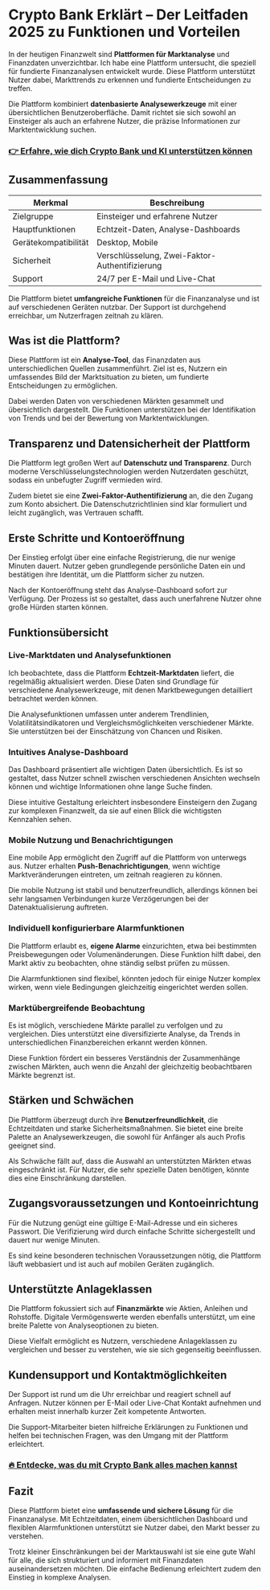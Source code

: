 # Crypto Bank Erklärt – Der Leitfaden 2025 zu Funktionen und Vorteilen
 

In der heutigen Finanzwelt sind **Plattformen für Marktanalyse** und Finanzdaten unverzichtbar. Ich habe eine Plattform untersucht, die speziell für fundierte Finanzanalysen entwickelt wurde. Diese Plattform unterstützt Nutzer dabei, Markttrends zu erkennen und fundierte Entscheidungen zu treffen.

Die Plattform kombiniert **datenbasierte Analysewerkzeuge** mit einer übersichtlichen Benutzeroberfläche. Damit richtet sie sich sowohl an Einsteiger als auch an erfahrene Nutzer, die präzise Informationen zur Marktentwicklung suchen.

### [👉 Erfahre, wie dich Crypto Bank und KI unterstützen können](https://t.co/DthsgBAg5u)
## Zusammenfassung

| Merkmal                  | Beschreibung                             |
|--------------------------|----------------------------------------|
| Zielgruppe               | Einsteiger und erfahrene Nutzer        |
| Hauptfunktionen          | Echtzeit-Daten, Analyse-Dashboards     |
| Gerätekompatibilität     | Desktop, Mobile                         |
| Sicherheit              | Verschlüsselung, Zwei-Faktor-Authentifizierung |
| Support                 | 24/7 per E-Mail und Live-Chat          |

Die Plattform bietet **umfangreiche Funktionen** für die Finanzanalyse und ist auf verschiedenen Geräten nutzbar. Der Support ist durchgehend erreichbar, um Nutzerfragen zeitnah zu klären.

## Was ist die Plattform?

Diese Plattform ist ein **Analyse-Tool**, das Finanzdaten aus unterschiedlichen Quellen zusammenführt. Ziel ist es, Nutzern ein umfassendes Bild der Marktsituation zu bieten, um fundierte Entscheidungen zu ermöglichen.

Dabei werden Daten von verschiedenen Märkten gesammelt und übersichtlich dargestellt. Die Funktionen unterstützen bei der Identifikation von Trends und bei der Bewertung von Marktentwicklungen.

## Transparenz und Datensicherheit der Plattform

Die Plattform legt großen Wert auf **Datenschutz und Transparenz**. Durch moderne Verschlüsselungstechnologien werden Nutzerdaten geschützt, sodass ein unbefugter Zugriff vermieden wird.

Zudem bietet sie eine **Zwei-Faktor-Authentifizierung** an, die den Zugang zum Konto absichert. Die Datenschutzrichtlinien sind klar formuliert und leicht zugänglich, was Vertrauen schafft.

## Erste Schritte und Kontoeröffnung

Der Einstieg erfolgt über eine einfache Registrierung, die nur wenige Minuten dauert. Nutzer geben grundlegende persönliche Daten ein und bestätigen ihre Identität, um die Plattform sicher zu nutzen.

Nach der Kontoeröffnung steht das Analyse-Dashboard sofort zur Verfügung. Der Prozess ist so gestaltet, dass auch unerfahrene Nutzer ohne große Hürden starten können.

## Funktionsübersicht

### Live-Marktdaten und Analysefunktionen

Ich beobachtete, dass die Plattform **Echtzeit-Marktdaten** liefert, die regelmäßig aktualisiert werden. Diese Daten sind Grundlage für verschiedene Analysewerkzeuge, mit denen Marktbewegungen detailliert betrachtet werden können.

Die Analysefunktionen umfassen unter anderem Trendlinien, Volatilitätsindikatoren und Vergleichsmöglichkeiten verschiedener Märkte. Sie unterstützen bei der Einschätzung von Chancen und Risiken.

### Intuitives Analyse-Dashboard

Das Dashboard präsentiert alle wichtigen Daten übersichtlich. Es ist so gestaltet, dass Nutzer schnell zwischen verschiedenen Ansichten wechseln können und wichtige Informationen ohne lange Suche finden.

Diese intuitive Gestaltung erleichtert insbesondere Einsteigern den Zugang zur komplexen Finanzwelt, da sie auf einen Blick die wichtigsten Kennzahlen sehen.

### Mobile Nutzung und Benachrichtigungen

Eine mobile App ermöglicht den Zugriff auf die Plattform von unterwegs aus. Nutzer erhalten **Push-Benachrichtigungen**, wenn wichtige Marktveränderungen eintreten, um zeitnah reagieren zu können.

Die mobile Nutzung ist stabil und benutzerfreundlich, allerdings können bei sehr langsamen Verbindungen kurze Verzögerungen bei der Datenaktualisierung auftreten.

### Individuell konfigurierbare Alarmfunktionen

Die Plattform erlaubt es, **eigene Alarme** einzurichten, etwa bei bestimmten Preisbewegungen oder Volumenänderungen. Diese Funktion hilft dabei, den Markt aktiv zu beobachten, ohne ständig selbst prüfen zu müssen.

Die Alarmfunktionen sind flexibel, könnten jedoch für einige Nutzer komplex wirken, wenn viele Bedingungen gleichzeitig eingerichtet werden sollen.

### Marktübergreifende Beobachtung

Es ist möglich, verschiedene Märkte parallel zu verfolgen und zu vergleichen. Dies unterstützt eine diversifizierte Analyse, da Trends in unterschiedlichen Finanzbereichen erkannt werden können.

Diese Funktion fördert ein besseres Verständnis der Zusammenhänge zwischen Märkten, auch wenn die Anzahl der gleichzeitig beobachtbaren Märkte begrenzt ist.

## Stärken und Schwächen

Die Plattform überzeugt durch ihre **Benutzerfreundlichkeit**, die Echtzeitdaten und starke Sicherheitsmaßnahmen. Sie bietet eine breite Palette an Analysewerkzeugen, die sowohl für Anfänger als auch Profis geeignet sind.

Als Schwäche fällt auf, dass die Auswahl an unterstützten Märkten etwas eingeschränkt ist. Für Nutzer, die sehr spezielle Daten benötigen, könnte dies eine Einschränkung darstellen.

## Zugangsvoraussetzungen und Kontoeinrichtung

Für die Nutzung genügt eine gültige E-Mail-Adresse und ein sicheres Passwort. Die Verifizierung wird durch einfache Schritte sichergestellt und dauert nur wenige Minuten.

Es sind keine besonderen technischen Voraussetzungen nötig, die Plattform läuft webbasiert und ist auch auf mobilen Geräten zugänglich.

## Unterstützte Anlageklassen

Die Plattform fokussiert sich auf **Finanzmärkte** wie Aktien, Anleihen und Rohstoffe. Digitale Vermögenswerte werden ebenfalls unterstützt, um eine breite Palette von Analyseoptionen zu bieten.

Diese Vielfalt ermöglicht es Nutzern, verschiedene Anlageklassen zu vergleichen und besser zu verstehen, wie sie sich gegenseitig beeinflussen.

## Kundensupport und Kontaktmöglichkeiten

Der Support ist rund um die Uhr erreichbar und reagiert schnell auf Anfragen. Nutzer können per E-Mail oder Live-Chat Kontakt aufnehmen und erhalten meist innerhalb kurzer Zeit kompetente Antworten.

Die Support-Mitarbeiter bieten hilfreiche Erklärungen zu Funktionen und helfen bei technischen Fragen, was den Umgang mit der Plattform erleichtert.

### [🔥 Entdecke, was du mit Crypto Bank alles machen kannst](https://t.co/DthsgBAg5u)
## Fazit

Diese Plattform bietet eine **umfassende und sichere Lösung** für die Finanzanalyse. Mit Echtzeitdaten, einem übersichtlichen Dashboard und flexiblen Alarmfunktionen unterstützt sie Nutzer dabei, den Markt besser zu verstehen.

Trotz kleiner Einschränkungen bei der Marktauswahl ist sie eine gute Wahl für alle, die sich strukturiert und informiert mit Finanzdaten auseinandersetzen möchten. Die einfache Bedienung erleichtert zudem den Einstieg in komplexe Analysen.